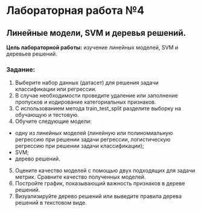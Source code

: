 # Лабораторная работа №4
## Линейные модели, SVM и деревья решений.
**Цель лабораторной работы:** изучение линейных моделей, SVM и деревьев решений.
### Задание:
1. Выберите набор данных (датасет) для решения задачи классификации или регрессии.
2. В случае необходимости проведите удаление или заполнение пропусков и кодирование категориальных признаков.
3. С использованием метода train_test_split разделите выборку на обучающую и тестовую.
4. Обучите следующие модели:
- одну из линейных моделей (линейную или полиномиальную регрессию при решении задачи регрессии, логистическую регрессию при решении задачи классификации);
- SVM;
- дерево решений.
5. Оцените качество моделей с помощью двух подходящих для задачи метрик. Сравните качество полученных моделей.
6. Постройте график, показывающий важность признаков в дереве решений.
7. Визуализируйте дерево решений или выведите правила дерева решений в текстовом виде.
